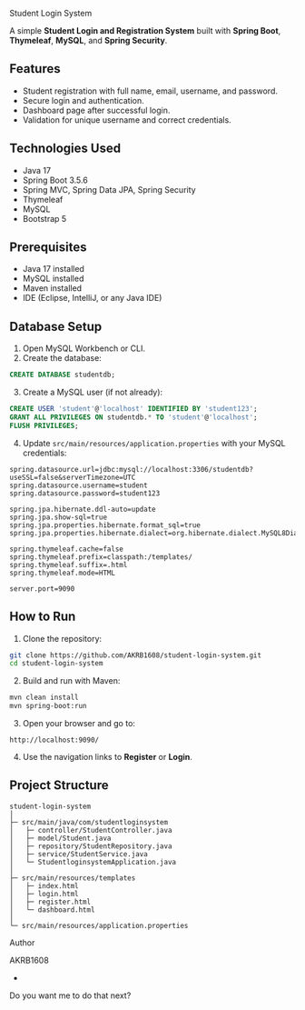  Student Login System

A simple **Student Login and Registration System** built with **Spring Boot**, **Thymeleaf**, **MySQL**, and **Spring Security**.

## Features

* Student registration with full name, email, username, and password.
* Secure login and authentication.
* Dashboard page after successful login.
* Validation for unique username and correct credentials.

## Technologies Used

* Java 17
* Spring Boot 3.5.6
* Spring MVC, Spring Data JPA, Spring Security
* Thymeleaf
* MySQL
* Bootstrap 5

## Prerequisites

* Java 17 installed
* MySQL installed
* Maven installed
* IDE (Eclipse, IntelliJ, or any Java IDE)

## Database Setup

1. Open MySQL Workbench or CLI.
2. Create the database:

```sql
CREATE DATABASE studentdb;
```

3. Create a MySQL user (if not already):

```sql
CREATE USER 'student'@'localhost' IDENTIFIED BY 'student123';
GRANT ALL PRIVILEGES ON studentdb.* TO 'student'@'localhost';
FLUSH PRIVILEGES;
```

4. Update `src/main/resources/application.properties` with your MySQL credentials:

```properties
spring.datasource.url=jdbc:mysql://localhost:3306/studentdb?useSSL=false&serverTimezone=UTC
spring.datasource.username=student
spring.datasource.password=student123

spring.jpa.hibernate.ddl-auto=update
spring.jpa.show-sql=true
spring.jpa.properties.hibernate.format_sql=true
spring.jpa.properties.hibernate.dialect=org.hibernate.dialect.MySQL8Dialect

spring.thymeleaf.cache=false
spring.thymeleaf.prefix=classpath:/templates/
spring.thymeleaf.suffix=.html
spring.thymeleaf.mode=HTML

server.port=9090
```

## How to Run

1. Clone the repository:

```bash
git clone https://github.com/AKRB1608/student-login-system.git
cd student-login-system
```

2. Build and run with Maven:

```bash
mvn clean install
mvn spring-boot:run
```

3. Open your browser and go to:

```
http://localhost:9090/
```

4. Use the navigation links to **Register** or **Login**.

## Project Structure

```
student-login-system
│
├─ src/main/java/com/studentloginsystem
│   ├─ controller/StudentController.java
│   ├─ model/Student.java
│   ├─ repository/StudentRepository.java
│   ├─ service/StudentService.java
│   └─ StudentloginsystemApplication.java
│
├─ src/main/resources/templates
│   ├─ index.html
│   ├─ login.html
│   ├─ register.html
│   └─ dashboard.html
│
└─ src/main/resources/application.properties
```

 Author

AKRB1608

-
Do you want me to do that next?

